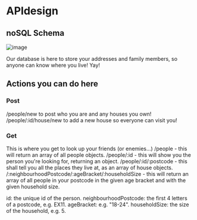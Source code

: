 # APIdesign

## noSQL Schema
![image](https://user-images.githubusercontent.com/63236951/144217697-a2fdb44c-871a-4666-9f01-887fe23902d8.png)

Our database is here to store your addresses and family members, so anyone can know where you live! Yay!

## Actions you can do here
### Post
/people/new to post who you are and any houses you own!
/people/:id/house/new to add a new house so everyone can visit you!

### Get
This is where you get to look up your friends (or enemies...)
/people - this will return an array of all people objects.
/people/:id - this will show you the person you're looking for, returning an object.
/people/:id/:postcode - this shall tell you all the places they live at, as an array of house objects.
/:neighbourhoodPostcode/:ageBracket/:householdSize - this will return an array of all people in your postcode in the given age bracket and with the given household size.

id: the unique id of the person.
neighbourhoodPostcode: the first 4 letters of a postcode, e.g. EX11.
ageBracket: e.g. "18-24".
householdSize: the size of the household, e.g. 5.
